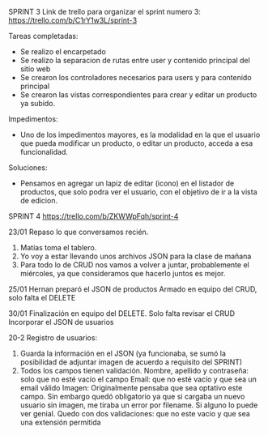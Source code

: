 <!-- ARCHIVO PARA ENTREGAR RESUMIENDO TAREAS COMPLETADAS, IMPEDIMENTOS Y SOLUCIONES PROPUESTAS INDICANDO LOS INTEGRANTES -->
SPRINT 3
Link de trello para organizar el sprint numero 3:
https://trello.com/b/C1rY1w3L/sprint-3

Tareas completadas:

- Se realizo el encarpetado
- Se realizo la separacion de rutas entre user y contenido principal del sitio web
- Se crearon los controladores necesarios para users y para contenido principal
- Se crearon las vistas correspondientes para crear y editar un producto ya subido.

Impedimentos:

- Uno de los impedimentos mayores, es la modalidad en la que el usuario que pueda modificar un producto, o editar un producto, acceda a esa funcionalidad.

Soluciones: 

- Pensamos en agregar un lapiz de editar (icono) en el listador de productos, que solo podra ver el usuario, con el objetivo de ir a la vista de edicion.


SPRINT 4
https://trello.com/b/ZKWWpFqh/sprint-4

23/01
Repaso lo que conversamos recién. 
1. Matías toma el tablero. 
2. Yo voy a estar llevando unos archivos JSON para la clase de mañana 
3. Para todo lo de CRUD nos vamos a volver a juntar, probablemente el miércoles, ya que consideramos que hacerlo juntos es mejor.

25/01
Hernan preparó el JSON de productos
Armado en equipo del CRUD, solo falta el DELETE

30/01
Finalización en equipo del DELETE. Solo falta revisar el CRUD
Incorporar el JSON de usuarios

20-2
Registro de usuarios:
1. Guarda la información en el JSON (ya funcionaba, se sumó la posibilidad de adjuntar imagen de acuerdo a requisito del SPRINT)
2. Todos los campos tienen validación. 
    Nombre, apellido y contraseña: solo que no esté vacío el campo
    Email: que no esté vacío y que sea un email válido
    Imagen: Originalmente pensaba que sea optativo este campo. Sin embargo quedó obligatorio ya que si cargaba un nuevo usuario sin imagen, me tiraba un error por filename. Si alguno lo puede ver genial. Quedo con dos validaciones: que no este vacio y que sea una extensión permitida